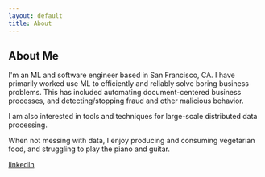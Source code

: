 ```yaml
---
layout: default
title: About
---
```


## About Me

I'm an ML and software engineer based in San Francisco, CA.
I have primarily worked use ML to efficiently and reliably solve boring business problems. This has included automating document-centered business processes, and detecting/stopping fraud and other malicious behavior.

I am also interested in tools and techniques for large-scale distributed data processing.

When not messing with data, I enjoy producing and consuming vegetarian food, and struggling to play the piano and guitar.

[linkedIn](https://www.linkedin.com/in/abeppu/)
